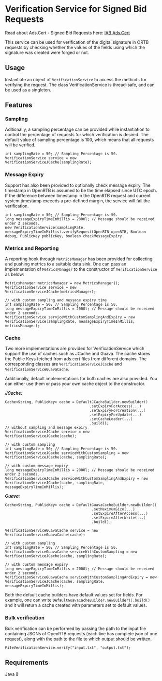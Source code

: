 # Verification Service for Signed Bid Requests

Read about Ads.Cert - Signed Bid Requests here: [IAB Ads.Cert](https://github.com/InteractiveAdvertisingBureau/openrtb/blob/master/ads.cert:%20Signed%20Bid%20Requests%201.0%20BETA.md)

This service can be used for verification of the digital signature in ORTB requests by checking whether the values of the fields using which the signature was created were forged or not.

## Usage

Instantiate an object of ``` VerificationService ``` to access the methods for verifying the request. The class VerificationService is thread-safe, and can be used as a singleton. 

## Features

### Sampling

Aditionally, a sampling percentage can be provided while instantiation to control the percentage of requests for which verification is desired. The default value of sampling percentage is 100, which means that all requests will be verified.

```
int samplingRate = 50; // Sampling Percentage is 50.
VerificationService service = new VerificationServiceJCache(samplingRate);
```

### Message Expiry

Support has also been provided to optionally check message expiry. The timestamp in OpenRTB is assumed to be the time elapsed since UTC epoch. If the difference between timestamp in the OpenRTB request and current system timestamp exceeds a pre-defined margin, the service will fail the verification.

```
int samplingRate = 50; // Sampling Percentage is 50.
long messageExpiryTimeInMillis = 2000l; // Message should be received under 2 seconds.
new VerificationService(samplingRate, messageExpiryTimeInMillis).verifyRequest(OpenRTB openRTB, Boolean debug, PublicKey publicKey, boolean checkMessageExpiry
```

### Metrics and Reporting

A reporting hook through ``` MetricsManager ``` has been provided for collecting and pushing metrics to a suitable data sink. One can pass an implementation of ``` MetricsManager ``` to the constructor of ``` VerificationService ``` as below:

```
MetricsManager metricsManager = new MetricsManager();
VerificationService service = new VerificationServiceJCache(metricsManager);

// with custom sampling and message expiry time
int samplingRate = 50; // Sampling Percentage is 50.
long messageExpiryTimeInMillis = 2000l; // Message should be received under 2 seconds.
VerificationService serviceWithCustomSamplingAndExpiry = new VerificationService(samplingRate, messageExpiryTimeInMillis, metricsManager);
```

### Cache

Two more implementations are provided for VerificationService which support the use of caches such as JCache and Guava. The cache stores the Public Keys fetched from ads.cert files from different domains. The corresponding classes are ``` VerificationServiceJCache ``` and ``` VerificationServiceGuavaCache ```. 

Additionally, default implementations for both caches are also provided. You can either use them or pass your own cache object to the constructor.

***JCache:***

```
Cache<String, PublicKey> cache = DefaultJCacheBuilder.newBuilder()
                                       .setExpiryForAccess(...)
                                       .setExpiryForCreation(...)
                                       .setExpiryForUpdate(...)
                                       .setCacheLoader(...)
                                       .build();
// without sampling and message expiry                                       
VerificationServiceJCache service = new VerificationServiceJCache(cache);

// with custom sampling
int samplingRate = 50; // Sampling Percentage is 50.
VerificationServiceJCache serviceWithCustomSampling = new VerificationServiceJCache(cache, samplingRate);

// with custom message expiry 
long messageExpiryTimeInMillis = 2000l; // Message should be received under 2 seconds.
VerificationServiceJCache serviceWithCustomSamplingAndExpiry = new VerificationServiceJCache(cache, samplingRate, messageExpiryTimeInMillis);
```

***Guava:***

```
Cache<String, PublicKey> cache = DefaultGuavaCacheBuilder.newBuilder()
                                        .setMaximumSize(...)
                                        .setExpireAfterAccess(...)
                                        .setExpireAfterWrite(...)
                                        .build();

VerificationServiceGuavaCache service = new VerificationServiceGuavaCache(cache);

// with custom sampling
int samplingRate = 50; // Sampling Percentage is 50.
VerificationServiceGuavaCache serviceWithCustomSampling = new VerificationServiceJCache(cache, samplingRate);

// with custom message expiry 
long messageExpiryTimeInMillis = 2000l; // Message should be received under 2 seconds.
VerificationServiceGuavaCache serviceWithCustomSamplingAndExpiry = new VerificationServiceJCache(cache, samplingRate, messageExpiryTimeInMillis);
```

Both the default cache builders have default values set for fields. For example, one can write ``` DefaultGuavaCacheBuilder.newBuilder().build() ``` 
and it will return a cache created with parameters set to default values.


### Bulk verification

Bulk verification can be performed by passing the path to the input file containing JSONs of OpenRTB requests (each line has complete json of one request), along with the path to the file to which output should be written.

```
FileVerificationService.verify("input.txt", "output.txt");
```

## Requirements
Java 8


